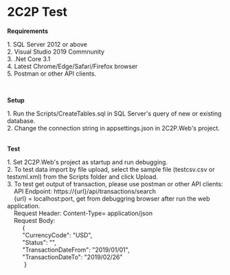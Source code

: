 # 2C2P Test
<b>Requirements</b>
<p>
  1. SQL Server 2012 or above <br/>
  2. Visual Studio 2019 Commnunity <br/>
  3. .Net Core 3.1 <br/>
  4. Latest Chrome/Edge/Safari/Firefox browser <br/>
  5. Postman or other API clients. <br/>
  
 </p>
 <br/>
 
<b>Setup</b>
<p>
  1. Run the Scripts/CreateTables.sql in SQL Server's query of new or existing database. <br/>
  2. Change the connection string in appsettings.json in 2C2P.Web's project. <br/>
  
 </p>
  <br/>
<b>Test</b>
<p>
  1. Set 2C2P.Web's project as startup and run debugging.<br/>
  2. To test data import by file upload, select the sample file (testcsv.csv or testxml.xml) from the Scripts folder and click Upload. <br/>
  3. To test get output of transaction, please use postman or other API clients: </b> <br/>
  &nbsp;&nbsp;&nbsp;&nbsp;API Endpoint: https://{url}/api/transactions/search  <br/>
    &nbsp;&nbsp;&nbsp;&nbsp;{url} = localhost:port, get from debuggring browser after run the web application. <br/>
     &nbsp;&nbsp;&nbsp;&nbsp;Request Header: Content-Type= application/json<br/>
     &nbsp;&nbsp;&nbsp;&nbsp;Request Body: <br/>
     &nbsp;&nbsp;&nbsp;&nbsp;&nbsp;&nbsp;&nbsp;&nbsp;   {<br/>
     &nbsp;&nbsp;&nbsp;&nbsp;&nbsp;&nbsp;&nbsp;&nbsp;   "CurrencyCode": "USD",<br/>
    &nbsp;&nbsp;&nbsp;&nbsp;&nbsp;&nbsp;&nbsp;&nbsp;    "Status": "",<br/>
    &nbsp;&nbsp;&nbsp;&nbsp;&nbsp;&nbsp;&nbsp;&nbsp;    "TransactionDateFrom": "2019/01/01",<br/>
     &nbsp;&nbsp;&nbsp;&nbsp;&nbsp;&nbsp;&nbsp;&nbsp;   "TransactionDateTo": "2019/02/26" <br/>
    &nbsp;&nbsp;&nbsp;&nbsp;&nbsp;&nbsp;&nbsp;&nbsp;&nbsp; } 
    

  
  
 </p>
